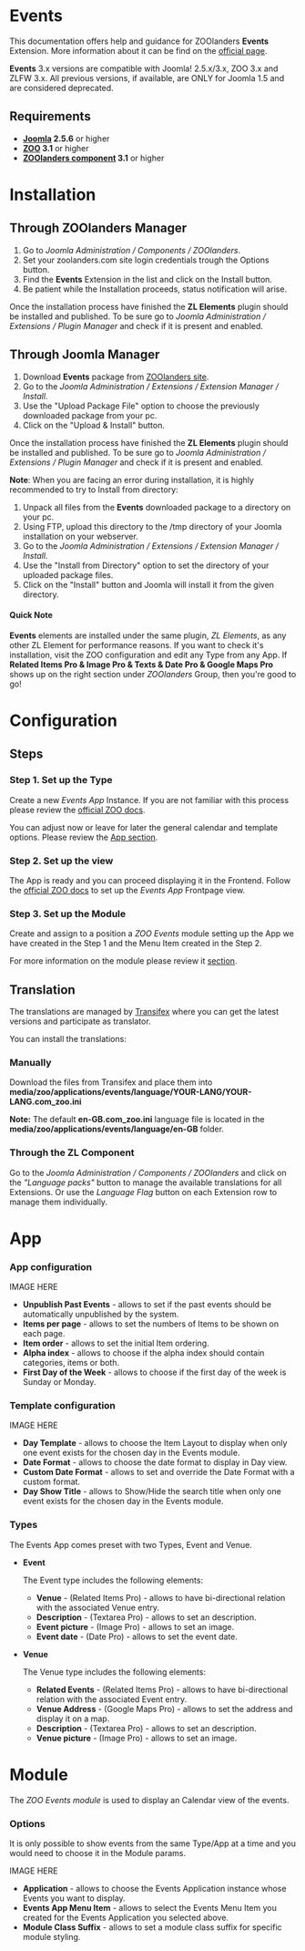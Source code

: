 Events
======

This documentation offers help and guidance for ZOOlanders **Events** Extension. More information about it can be find on the [official page](https://www.zoolanders.com/extensions/events).

**Events** 3.x versions are compatible with Joomla! 2.5.x/3.x, ZOO 3.x and ZLFW 3.x. All previous versions, if available, are ONLY for Joomla 1.5 and are considered deprecated.

Requirements
------------

* **[Joomla](http://www.joomla.org) 2.5.6** or higher
* **[ZOO](http://www.yootheme.com/zoo) 3.1** or higher
* **[ZOOlanders component](https://www.zoolanders.com/extensions/zoolanders) 3.1** or higher

Installation
============

Through ZOOlanders Manager
-------------------------

1. Go to *Joomla Administration / Components / ZOOlanders*.
2. Set your zoolanders.com site login credentials trough the Options button.
4. Find the **Events** Extension in the list and click on the Install button.
5. Be patient while the Installation proceeds, status notification will arise.

Once the installation process have finished the **ZL Elements** plugin should be installed and published. To be sure go to *Joomla Administration / Extensions / Plugin Manager* and check if it is present and enabled.

Through Joomla Manager
----------------------

1. Download **Events** package from [ZOOlanders site](https://www.zoolanders.com/extensions/events).
2. Go to the *Joomla Administration / Extensions / Extension Manager / Install*.
3. Use the "Upload Package File" option to choose the previously downloaded package from your pc.
4. Click on the "Upload & Install" button.

Once the installation process have finished the **ZL Elements** plugin should be installed and published. To be sure go to *Joomla Administration / Extensions / Plugin Manager* and check if it is present and enabled.

**Note**: When you are facing an error during installation, it is highly recommended to try to Install from directory:

1. Unpack all files from the **Events** downloaded package to a directory on your pc.
2. Using FTP, upload this directory to the /tmp directory of your Joomla installation on your webserver.
3. Go to the *Joomla Administration / Extensions / Extension Manager / Install*.
4. Use the "Install from Directory" option to set the directory of your uploaded package files.
5. Click on the "Install" button and Joomla will install it from the given directory.

#### Quick Note

**Events** elements are installed under the same plugin, *ZL Elements*, as any other ZL Element for performance reasons. If you want to check it's installation, visit the ZOO configuration and edit any Type from any App. If **Related Items Pro & Image Pro & Texts & Date Pro & Google Maps Pro** shows up on the right section under *ZOOlanders* Group, then you're good to go!

Configuration
=============

Steps
-----

### Step 1. Set up the Type

Create a new *Events App* Instance. If you are not familiar with this process please review the [official ZOO docs](http://www.yootheme.com/zoo/documentation/getting-started/create-a-new-app-instance).

You can adjust now or leave for later the general calendar and template options. Please review the [App section](#app).

### Step 2. Set up the view

The App is ready and you can proceed displaying it in the Frontend. Follow the [official ZOO docs](http://www.yootheme.com/zoo/documentation/getting-started/how-to-create-a-joomla-menu-link) to set up the *Events App* Frontpage view.

### Step 3. Set up the Module

Create and assign to a position a *ZOO Events* module setting up the App we have created in the Step 1 and the Menu Item created in the Step 2.

For more information on the module please review it [section](#module).

Translation
-----------

The translations are managed by [Transifex](https://www.transifex.com/projects/p/zoolanders/) where you can get the latest versions and participate as translator.

You can install the translations:

### Manually

Download the files from Transifex and place them into **media/zoo/applications/events/language/YOUR-LANG/YOUR-LANG.com_zoo.ini**

**Note:** The default **en-GB.com_zoo.ini** language file is located in the **media/zoo/applications/events/language/en-GB** folder.

### Through the ZL Component

Go to the *Joomla Administration / Components / ZOOlanders* and click on the *"Language packs"* button to manage the available translations for all Extensions. Or use the *Language Flag* button on each Extension row to manage them individually.

App
===

### App configuration

IMAGE HERE

* **Unpublish Past Events** - allows to set if the past events should be automatically unpublished by the system.
* **Items per page** - allows to set the numbers of Items to be shown on each page.
* **Item order** - allows to set the initial Item ordering.
* **Alpha index** - allows to choose if the alpha index should contain categories, items or both.
* **First Day of the Week** - allows to choose if the first day of the week is Sunday or Monday.

### Template configuration

IMAGE HERE

* **Day Template** - allows to choose the Item Layout to display when only one event exists for the chosen day in the Events module.
* **Date Format** - allows to choose the date format to display in Day view.
* **Custom Date Format** - allows to set and override the Date Format with a custom format.
* **Day Show Title** - allows to Show/Hide the search title when only one event exists for the chosen day in the Events module.

### Types

The Events App comes preset with two Types, Event and Venue.

* **Event**

  The Event type includes the following elements:
  
  * **Venue** - (Related Items Pro) - allows to have bi-directional relation with the associated Venue entry.
  * **Description** - (Textarea Pro) - allows to set an description.
  * **Event picture** - (Image Pro) - allows to set an image.
  * **Event date** - (Date Pro) - allows to set the event date.

* **Venue**

  The Venue type includes the following elements:

  * **Related Events** - (Related Items Pro) - allows to have bi-directional relation with the associated Event entry.
  * **Venue Address** - (Google Maps Pro) - allows to set the address and display it on a map.
  * **Description** - (Textarea Pro) - allows to set an description.
  * **Venue picture** - (Image Pro) - allows to set an image.

Module
======

The *ZOO Events module* is used to display an Calendar view of the events.

### Options

It is only possible to show events from the same Type/App at a time and you would need to choose it in the Module params.

IMAGE HERE

* **Application** - allows to choose the Events Application instance whose Events you want to display.
* **Events App Menu Item** - allows to select the Events Menu Item you created for the Events Application you selected above.
* **Module Class Suffix** - allows to set a module class suffix for specific module styling.

